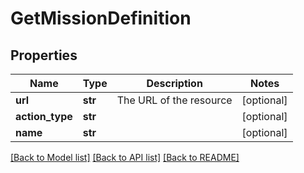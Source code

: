 # GetMissionDefinition

## Properties
Name | Type | Description | Notes
------------ | ------------- | ------------- | -------------
**url** | **str** | The URL of the resource | [optional] 
**action_type** | **str** |  | [optional] 
**name** | **str** |  | [optional] 

[[Back to Model list]](../README.md#documentation-for-models) [[Back to API list]](../README.md#documentation-for-api-endpoints) [[Back to README]](../README.md)


